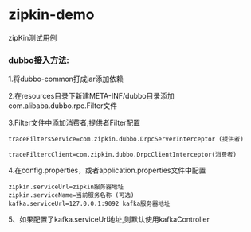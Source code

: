 # zipkin-demo

zipKin测试用例

### dubbo接入方法:
1.将dubbo-common打成jar添加依赖

2.在resources目录下新建META-INF/dubbo目录添加com.alibaba.dubbo.rpc.Filter文件

3.Filter文件中添加消费者,提供者Filter配置
```
traceFiltersService=com.zipkin.dubbo.DrpcServerInterceptor (提供者)

traceFiltercClient=com.zipkin.dubbo.DrpcClientInterceptor(消费者)

```

4.在config.properties，或者application.properties文件中配置
```
zipkin.serviceUrl=zipkin服务器地址
zipkin.serviceName=当前服务名称 (可选)
kafka.serviceUrl=127.0.0.1:9092 kafka服务器地址 
```

5、如果配置了kafka.serviceUrl地址,则默认使用kafkaController
